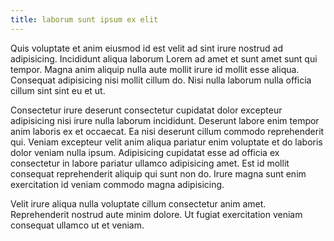 ```yaml
---
title: laborum sunt ipsum ex elit
---
```


Quis voluptate et anim eiusmod id est velit ad sint irure nostrud ad adipisicing. Incididunt aliqua laborum Lorem ad amet et sunt amet sunt qui tempor. Magna anim aliquip nulla aute mollit irure id mollit esse aliqua. Consequat adipisicing nisi mollit cillum do. Nisi nulla laborum nulla officia cillum sint sint eu et ut.

Consectetur irure deserunt consectetur cupidatat dolor excepteur adipisicing nisi irure nulla laborum incididunt. Deserunt labore enim tempor anim laboris ex et occaecat. Ea nisi deserunt cillum commodo reprehenderit qui. Veniam excepteur velit anim aliqua pariatur enim voluptate et do laboris dolor veniam nulla ipsum. Adipisicing cupidatat esse ad officia ex consectetur in labore pariatur ullamco adipisicing amet. Est id mollit consequat reprehenderit aliquip qui sunt non do. Irure magna sunt enim exercitation id veniam commodo magna adipisicing.

Velit irure aliqua nulla voluptate cillum consectetur anim amet. Reprehenderit nostrud aute minim dolore. Ut fugiat exercitation veniam consequat ullamco ut et veniam.
